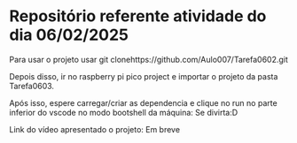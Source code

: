 # Repositório referente atividade do dia 06/02/2025

Para usar o projeto usar git clonehttps://github.com/Aulo007/Tarefa0602.git

Depois disso, ir no raspberry pi pico project e importar o projeto da pasta Tarefa0603.

Após isso, espere carregar/criar as dependencia e clique no run no parte inferior do vscode no modo bootshell da máquina: Se divirta:D

Link do vídeo apresentado o projeto: Em breve
